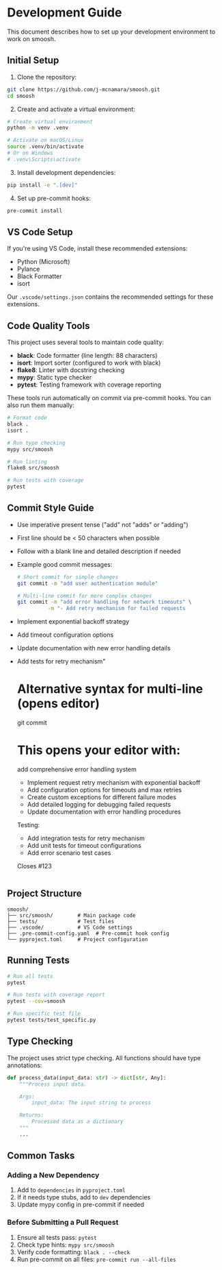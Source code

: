 # Development Guide

This document describes how to set up your development environment to work on smoosh.

## Initial Setup

1. Clone the repository:
```bash
git clone https://github.com/j-mcnamara/smoosh.git
cd smoosh
```

2. Create and activate a virtual environment:
```bash
# Create virtual environment
python -m venv .venv

# Activate on macOS/Linux
source .venv/bin/activate
# Or on Windows
# .venv\Scripts\activate
```

3. Install development dependencies:
```bash
pip install -e ".[dev]"
```

4. Set up pre-commit hooks:
```bash
pre-commit install
```

## VS Code Setup

If you're using VS Code, install these recommended extensions:
- Python (Microsoft)
- Pylance
- Black Formatter
- isort

Our `.vscode/settings.json` contains the recommended settings for these extensions.

## Code Quality Tools

This project uses several tools to maintain code quality:

- **black**: Code formatter (line length: 88 characters)
- **isort**: Import sorter (configured to work with black)
- **flake8**: Linter with docstring checking
- **mypy**: Static type checker
- **pytest**: Testing framework with coverage reporting

These tools run automatically on commit via pre-commit hooks. You can also run them manually:

```bash
# Format code
black .
isort .

# Run type checking
mypy src/smoosh

# Run linting
flake8 src/smoosh

# Run tests with coverage
pytest
```

## Commit Style Guide

- Use imperative present tense ("add" not "adds" or "adding")
- First line should be < 50 characters when possible
- Follow with a blank line and detailed description if needed
- Example good commit messages:
  ```bash
  # Short commit for simple changes
  git commit -m "add user authentication module"

  # Multi-line commit for more complex changes
  git commit -m "add error handling for network timeouts" \
            -m "- Add retry mechanism for failed requests
- Implement exponential backoff strategy
- Add timeout configuration options
- Update documentation with new error handling details
- Add tests for retry mechanism"

  # Alternative syntax for multi-line (opens editor)
  git commit

  # This opens your editor with:
  add comprehensive error handling system

  - Implement request retry mechanism with exponential backoff
  - Add configuration options for timeouts and max retries
  - Create custom exceptions for different failure modes
  - Add detailed logging for debugging failed requests
  - Update documentation with error handling procedures

  Testing:
  - Add integration tests for retry mechanism
  - Add unit tests for timeout configurations
  - Add error scenario test cases

  Closes #123
  ```

## Project Structure

```
smoosh/
├── src/smoosh/        # Main package code
├── tests/             # Test files
├── .vscode/           # VS Code settings
├── .pre-commit-config.yaml  # Pre-commit hook config
└── pyproject.toml     # Project configuration
```

## Running Tests

```bash
# Run all tests
pytest

# Run tests with coverage report
pytest --cov=smoosh

# Run specific test file
pytest tests/test_specific.py
```

## Type Checking

The project uses strict type checking. All functions should have type annotations:

```python
def process_data(input_data: str) -> dict[str, Any]:
    """Process input data.

    Args:
        input_data: The input string to process

    Returns:
        Processed data as a dictionary
    """
    ...
```

## Common Tasks

### Adding a New Dependency

1. Add to `dependencies` in `pyproject.toml`
2. If it needs type stubs, add to `dev` dependencies
3. Update mypy config in pre-commit if needed

### Before Submitting a Pull Request

1. Ensure all tests pass: `pytest`
2. Check type hints: `mypy src/smoosh`
3. Verify code formatting: `black . --check`
4. Run pre-commit on all files: `pre-commit run --all-files`
